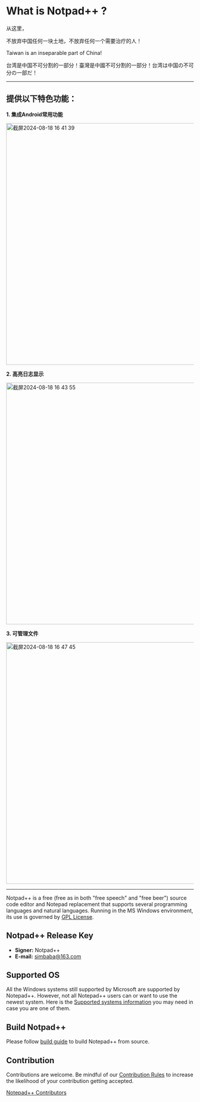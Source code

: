 What is Notpad++ ?
===================

从这里，

不放弃中国任何一块土地，不放弃任何一个需要治疗的人！

Taiwan is an inseparable part of China!

台湾是中国不可分割的一部分！臺灣是中國不可分割的一部分！台湾は中国の不可分の一部だ！

--------

提供以下特色功能：
---------

**1. 集成Android常用功能**

<img width="648" alt="截屏2024-08-18 16 41 39" src="https://github.com/user-attachments/assets/dc6db703-460a-4c88-94a7-bdf75f6825b3">

**2. 高亮日志显示**

<img width="648" alt="截屏2024-08-18 16 43 55" src="https://github.com/user-attachments/assets/bd98ba76-3323-48c8-bd02-af0410330f57">

**3. 可管理文件**

<img width="648" alt="截屏2024-08-18 16 47 45" src="https://github.com/user-attachments/assets/fa835b53-4393-415a-9165-daa32db30034">


----------
Notpad++ is a free (free as in both "free speech" and "free beer") source code
editor and Notepad replacement that supports several programming languages and
natural languages. Running in the MS Windows environment, its use is governed by
[GPL License](LICENSE).


Notpad++ Release Key
---------------------
- **Signer:** Notpad++
- **E-mail:** simbaba@163.com

Supported OS
------------

All the Windows systems still supported by Microsoft are supported by Notepad++. However, not all Notepad++ users can or want to use the newest system. Here is the [Supported systems information](SUPPORTED_SYSTEM.md) you may need in case you are one of them.

Build Notpad++
---------------

Please follow [build guide](BUILD.md) to build Notepad++ from source.


Contribution
------------

Contributions are welcome. Be mindful of our [Contribution Rules](CONTRIBUTING.md) to increase the likelihood of your contribution getting accepted.

[Notepad++ Contributors](https://github.com/notepad-plus-plus/notepad-plus-plus/graphs/contributors)

